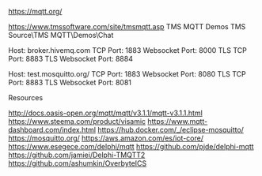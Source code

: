 https://mqtt.org/



https://www.tmssoftware.com/site/tmsmqtt.asp
TMS MQTT Demos
   TMS Source\TMS MQTT\Demos\Chat

Host: broker.hivemq.com
TCP Port: 1883
Websocket Port: 8000
TLS TCP Port: 8883
TLS Websocket Port: 8884


Host: test.mosquitto.org/
TCP Port: 1883
Websocket Port: 8080
TLS TCP Port: 8883
TLS Websocket Port: 8081

Resources

http://docs.oasis-open.org/mqtt/mqtt/v3.1.1/mqtt-v3.1.1.html
https://www.steema.com/product/visamic
https://www.mqtt-dashboard.com/index.html
https://hub.docker.com/_/eclipse-mosquitto/
https://mosquitto.org/
https://aws.amazon.com/es/iot-core/
https://www.esegece.com/delphi/mqtt
https://github.com/pjde/delphi-mqtt
https://github.com/jamiei/Delphi-TMQTT2
https://github.com/ashumkin/OverbyteICS

